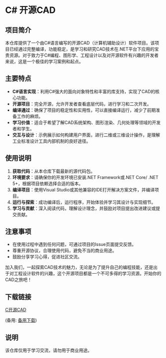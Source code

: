 # C# 开源CAD

## 项目简介

本仓库提供了一个由C#语言编写的开源CAD（计算机辅助设计）软件项目。该项目已经通过完整编译，功能稳定，是学习和研究CAD技术在.NET平台下应用的宝贵资源。对于致力于C#编程、图形学、工程设计以及对开源软件有兴趣的开发者来说，这是一个极佳的学习案例和起点。

## 主要特点

- **C#语言实现**：利用C#强大的面向对象特性和丰富的库支持，实现了CAD的核心功能。
- **开源项目**：完全开源，允许开发者查看底层代码，进行学习和二次开发。
- **编译通过**：确保了项目的稳定性和实用性，可以直接编译运行，减少了前期准备工作的麻烦。
- **学习价值**：适合于希望了解CAD系统架构、图形渲染、几何处理等领域的开发者和学生。
- **交互与设计**：示例展示如何构建用户界面，进行二维或三维设计操作，是理解工业标准设计工具内部机制的良好途径。

## 使用说明

1. **获取代码**：从本仓库下载最新的源代码包。
2. **环境要求**：请确保你的开发环境已安装.NET Framework或.NET Core/ .NET 5+，根据项目依赖选择合适的版本。
3. **编译项目**：使用Visual Studio或其他兼容的IDE打开解决方案文件，并编译项目。
4. **运行与探索**：成功编译后，运行程序，开始体验并学习其设计与实现细节。
5. **学习与贡献**：深入阅读代码，理解设计理念，并鼓励对项目提出改进建议或提交贡献。

## 注意事项

- 在使用过程中遇到任何问题，可通过项目的Issue页面提交反馈。
- 尊重开源协议，合理使用代码，避免不当的商业用途。
- 鼓励分享学习心得，促进社区交流。

加入我们，一起探索CAD技术的魅力，无论是为了提升自己的编程技能，还是出于对工程设计软件的兴趣，这个开源项目都是一个不可多得的学习资源。开始你的CAD之旅吧！

## 下载链接
[C开源CAD](https://pan.quark.cn/s/fc9934fd959d) 

(备用: [备用下载](https://pan.baidu.com/s/16Ru4nQdhk4d88W0N59ciIw?pwd=1234))

## 说明

该仓库仅用于学习交流，请勿用于商业用途。

